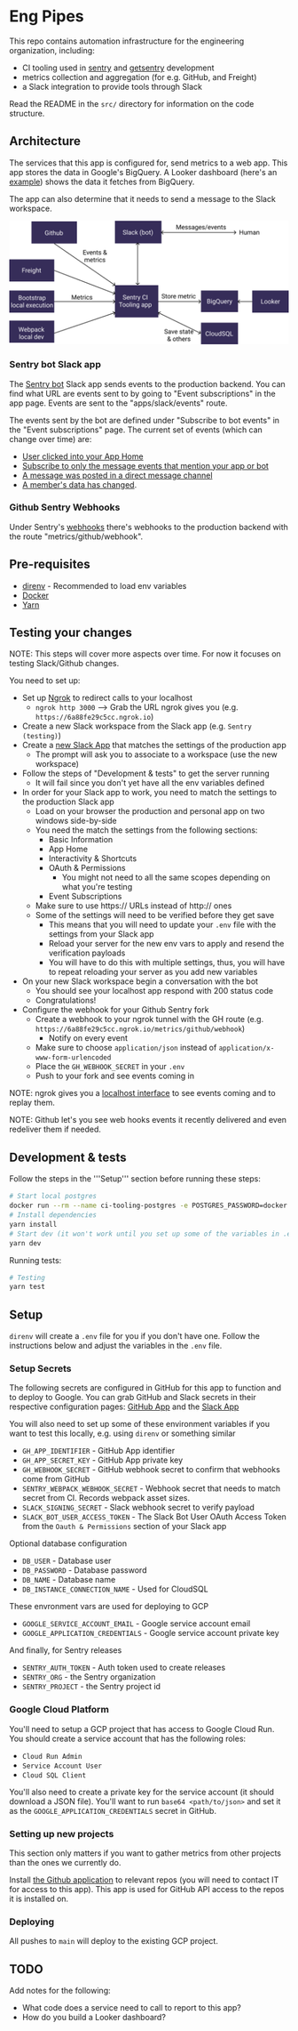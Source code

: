 # Eng Pipes

This repo contains automation infrastructure for the engineering organization, including:

- CI tooling used in [sentry](https://github.com/getsentry/sentry) and [getsentry](https://github.com/getsentry/sentry) development
- metrics collection and aggregation (for e.g. GitHub, and Freight)
- a Slack integration to provide tools through Slack

Read the README in the `src/` directory for information on the code structure.

## Architecture

The services that this app is configured for, send metrics to a web app. This app stores the data in Google's BigQuery.
A Looker dashboard (here's an [example]) shows the data it fetches from BigQuery.

The app can also determine that it needs to send a message to the Slack workspace.

[example]: https://sentryio.cloud.looker.com/dashboards/226

![Diagram representing the production](docs/production.svg 'Production diagram')

### Sentry bot Slack app

The [Sentry bot](https://api.slack.com/apps/ASUD2NK2S) Slack app sends events to the production backend. You can find what URL are events sent to by going to "Event subscriptions" in the app page. Events are sent to the "apps/slack/events" route.

The events sent by the bot are defined under "Subscribe to bot events" in the "Event subscriptions" page. The current set of events (which can change over time) are:

- [User clicked into your App Home](https://api.slack.com/events/app_home_opened)
- [Subscribe to only the message events that mention your app or bot](https://api.slack.com/events/app_mention)
- [A message was posted in a direct message channel](https://api.slack.com/events/message.im)
- [A member's data has changed](https://api.slack.com/events/user_change).

### Github Sentry Webhooks

Under Sentry's [webhooks](https://github.com/getsentry/sentry/settings/hooks) there's webhooks to the production backend with the route "metrics/github/webhook".

## Pre-requisites

- [direnv](https://direnv.net/) - Recommended to load env variables
- [Docker](https://www.docker.com/)
- [Yarn](https://yarnpkg.com)

## Testing your changes

NOTE: This steps will cover more aspects over time. For now it focuses on testing Slack/Github changes.

You need to set up:

- Set up [Ngrok](https://ngrok.io/) to redirect calls to your localhost
  - `ngrok http 3000` --> Grab the URL ngrok gives you (e.g. `https://6a88fe29c5cc.ngrok.io`)
- Create a new Slack workspace from the Slack app (e.g. `Sentry (testing)`)
- Create a [new Slack App](https://api.slack.com/apps?new_app=1) that matches the settings of the production app
  - The prompt will ask you to associate to a workspace (use the new workspace)
- Follow the steps of "Development & tests" to get the server running
  - It will fail since you don't yet have all the env variables defined
- In order for your Slack app to work, you need to match the settings to the production Slack app
  - Load on your browser the production and personal app on two windows side-by-side
  - You need the match the settings from the following sections:
    - Basic Information
    - App Home
    - Interactivity & Shortcuts
    - OAuth & Permissions
      - You might not need to all the same scopes depending on what you're testing
    - Event Subscriptions
  - Make sure to use https:// URLs instead of http:// ones
  - Some of the settings will need to be verified before they get save
    - This means that you will need to update your `.env` file with the settings from your Slack app
    - Reload your server for the new env vars to apply and resend the verification payloads
    - You will have to do this with multiple settings, thus, you will have to repeat reloading your server as you add new variables
- On your new Slack workspace begin a conversation with the bot
  - You should see your localhost app respond with 200 status code
  - Congratulations!
- Configure the webhook for your Github Sentry fork
  - Create a webhook to your ngrok tunnel with the GH route (e.g. `https://6a88fe29c5cc.ngrok.io/metrics/github/webhook`)
    - Notify on every event
  - Make sure to choose `application/json` instead of `application/x-www-form-urlencoded`
  - Place the `GH_WEBHOOK_SECRET` in your `.env`
  - Push to your fork and see events coming in

NOTE: ngrok gives you a [localhost interface](http://127.0.0.1:4040/inspect/http) to see events coming and to replay them.

NOTE: Github let's you see web hooks events it recently delivered and even redeliver them if needed.

## Development & tests

Follow the steps in the '''Setup''' section before running these steps:

```sh
# Start local postgres
docker run --rm --name ci-tooling-postgres -e POSTGRES_PASSWORD=docker -d -p 127.0.0.1:5434:5432 postgres:12
# Install dependencies
yarn install
# Start dev (it won't work until you set up some of the variables in .env file)
yarn dev
```

Running tests:

```sh
# Testing
yarn test
```

## Setup

`direnv` will create a `.env` file for you if you don't have one. Follow the instructions below and adjust the variables in the `.env` file.

### Setup Secrets

The following secrets are configured in GitHub for this app to function and to deploy to Google.
You can grab GitHub and Slack secrets in their respective configuration pages: [GitHub App](https://github.com/organizations/getsentry/settings/apps/sentry-internal-tools) and the [Slack App](https://api.slack.com/apps/ASUD2NK2S/general?)

You will also need to set up some of these environment variables if you want to test this locally, e.g. using `direnv` or something similar

- `GH_APP_IDENTIFIER` - GitHub App identifier
- `GH_APP_SECRET_KEY` - GitHub App private key
- `GH_WEBHOOK_SECRET` - GitHub webhook secret to confirm that webhooks come from GitHub
- `SENTRY_WEBPACK_WEBHOOK_SECRET` - Webhook secret that needs to match secret from CI. Records webpack asset sizes.
- `SLACK_SIGNING_SECRET` - Slack webhook secret to verify payload
- `SLACK_BOT_USER_ACCESS_TOKEN` - The Slack Bot User OAuth Access Token from the `Oauth & Permissions` section of your Slack app

Optional database configuration

- `DB_USER` - Database user
- `DB_PASSWORD` - Database password
- `DB_NAME` - Database name
- `DB_INSTANCE_CONNECTION_NAME` - Used for CloudSQL

These envronment vars are used for deploying to GCP

- `GOOGLE_SERVICE_ACCOUNT_EMAIL` - Google service account email
- `GOOGLE_APPLICATION_CREDENTIALS` - Google service account private key

And finally, for Sentry releases

- `SENTRY_AUTH_TOKEN` - Auth token used to create releases
- `SENTRY_ORG` - the Sentry organization
- `SENTRY_PROJECT` - the Sentry project id

### Google Cloud Platform

You'll need to setup a GCP project that has access to Google Cloud Run. You should create a service account that has the following roles:

- `Cloud Run Admin`
- `Service Account User`
- `Cloud SQL Client`

You'll also need to create a private key for the service account (it should download a JSON file). You'll want to run `base64 <path/to/json>` and set it as the `GOOGLE_APPLICATION_CREDENTIALS` secret in GitHub.

### Setting up new projects

This section only matters if you want to gather metrics from other projects than the ones we currently do.

Install [the Github application](https://github.com/organizations/getsentry/settings/apps/sentry-internal-tools/installations) to relevant repos (you will need to contact IT for access to this app). This app is used for GitHub API access to the repos it is installed on.

### Deploying

All pushes to `main` will deploy to the existing GCP project.

## TODO

Add notes for the following:

- What code does a service need to call to report to this app?
- How do you build a Looker dashboard?
